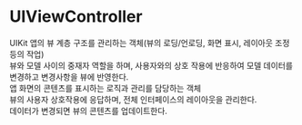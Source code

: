 # UIViewController

UIKit 앱의 뷰 계층 구조를 관리하는 객체(뷰의 로딩/언로딩, 화면 표시, 레이아웃 조정 등의 작업)<br>
뷰와 모델 사이의 중재자 역할을 하며, 사용자와의 상호 작용에 반응하여 모델 데이터를 변경하고 변경사항을 뷰에 반영한다.<br>
앱 화면의 콘텐츠를 표시하는 로직과 관리를 담당하는 객체<br>
뷰의 사용자 상호작용에 응답하며, 전체 인터페이스의 레이아웃을 관리한다.<br>
데이터가 변경되면 뷰의 콘텐츠를 업데이트한다.<br>
